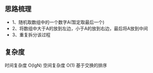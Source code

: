 ## 思路梳理
- 1、随机取数组中的一个数字A(暂定取最后一个)
- 2、将数组中大于A的放到左边，小于A的放到右边，最后将A放到中间
- 3、重复拆分该过程

## 复杂度
时间复杂度 O(lgN)
空间复杂度 O(1) 基于交换的排序